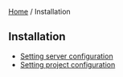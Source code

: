 [Home](README.md) / Installation

## Installation

- [Setting server configuration](configuration/serverConfiguration.md)
- [Setting project configuration](configuration/projectConfiguration.md)
